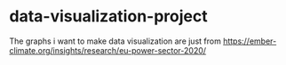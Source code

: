 # data-visualization-project
The graphs i want to make data visualization are  just from  https://ember-climate.org/insights/research/eu-power-sector-2020/
